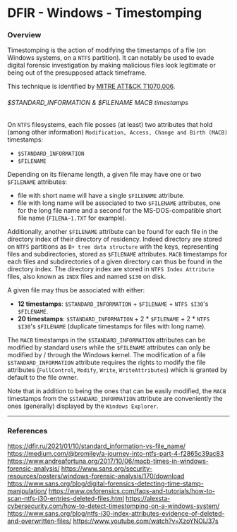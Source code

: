# DFIR - Windows - Timestomping

### Overview

Timestomping is the action of modifying the timestamps of a file (on Windows
systems, on a `NTFS` partition). It can notably be used to evade digital
forensic investigation by making malicious files look legitimate or being out
of the presupposed attack timeframe.

This technique is identified by
[MITRE ATT&CK T1070.006](https://attack.mitre.org/techniques/T1070/006/).

###### $STANDARD_INFORMATION & $FILENAME MACB timestamps

On `NTFS` filesystems, each file posses (at least) two attributes that hold
(among other information) `Modification, Access, Change and Birth (MACB)`
timestamps:
  - `$STANDARD_INFORMATION`
  - `$FILENAME`

Depending on its filename length, a given file may have one or two `$FILENAME`
attributes:
  - file with short name will have a single `$FILENAME` attribute.
  - file with long name will be associated to two `$FILENAME` attributes,
    one for the long file name and a second for the MS-DOS-compatible short
    file name (`FILENA~1.TXT` for example).

Additionally, another `$FILENAME` attribute can be found for each file in the
directory index of their directory of residency. Indeed directory are stored
on `NTFS` partitions as `B+ tree data structure` with the keys, representing
files and subdirectories, stored as `$FILENAME` attributes. `MACB` timestamps
for each files and subdirectories of a given directory can thus be found in the
directory index. The directory index are stored in `NTFS Index Attribute`
files, also known as `INDX` files and named `$I30` on disk.

A given file may thus be associated with either:
  - **12 timestamps**: `$STANDARD_INFORMATION` + `$FILENAME` + `NTFS $I30`'s
    `$FILENAME`.
  - **20 timestamps**: `$STANDARD_INFORMATION` + 2 * `$FILENAME` +
    2 * `NTFS $I30`'s `$FILENAME` (duplicate timestamps for files with long
    name).

The `MACB` timestamps in the `$STANDARD_INFORMATION` attributes can be modified
by standard users while the `$FILENAME` attributes can only be modified by /
through the Windows kernel. The modification of a file `$STANDARD_INFORMATION`
attribute requires the rights to modify the file attributes (`FullControl`,
`Modify`, `Write`, `WriteAttributes`) which is granted by default to the file
owner.

Note that in addition to being the ones that can be easily modified, the
`MACB` timestamps from the `$STANDARD_INFORMATION` attribute are conveniently
the ones (generally) displayed by the `Windows Explorer`.

--------------------------------------------------------------------------------

### References

https://dfir.ru/2021/01/10/standard_information-vs-file_name/
https://medium.com/@bromiley/a-journey-into-ntfs-part-4-f2865c39ac83
https://www.andreafortuna.org/2017/10/06/macb-times-in-windows-forensic-analysis/
https://www.sans.org/security-resources/posters/windows-forensic-analysis/170/download
https://www.sans.org/blog/digital-forensics-detecting-time-stamp-manipulation/
https://www.osforensics.com/faqs-and-tutorials/how-to-scan-ntfs-i30-entries-deleted-files.html
https://alexsta-cybersecurity.com/how-to-detect-timestomping-on-a-windows-system/
https://www.sans.org/blog/ntfs-i30-index-attributes-evidence-of-deleted-and-overwritten-files/
https://www.youtube.com/watch?v=XzoYNOlJ37s
